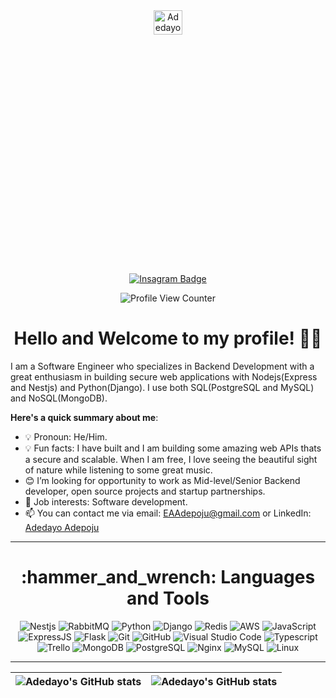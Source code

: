 <div align="center">
  <img src="https://media.licdn.com/dms/image/D4D03AQG6sMeR6-kh_A/profile-displayphoto-shrink_400_400/0/1667249213397?e=1691625600&v=beta&t=KPkeiriDN2MUR0puMy0pPK2HajfXnIoSZH4WiEhbY6A" alt="Adedayo Adepoju" width="30%" height="10%">
</div>
<br/>
<div align="center">
  


  [![Insagram Badge](https://img.shields.io/badge/-@auntyemman-1ca0f1?style=for-the-badge&logo=instagram&logoColor=white&link=https://instagram.com/auntyemman)](https://instagram.com/auntyemman)
</div>
 
<div align="center">
  <img src="https://komarev.com/ghpvc/?username=auntyemman&style=flat-square&color=blue" alt="Profile View Counter"/>
</div>

<h1 align="center">
  Hello and Welcome to my profile! 👋🏾
</h1>

I am a Software Engineer who specializes in Backend Development with a great enthusiasm in building secure web applications with Nodejs(Express and Nestjs) and Python(Django). I use both SQL(PostgreSQL and MySQL) and NoSQL(MongoDB).

**Here's a quick summary about me**:

- 💡 Pronoun: He/Him.
- 💡 Fun facts: I have built and I am building some amazing web APIs thats a secure and scalable. When I am free, I love seeing the beautiful sight of nature while listening to some great music.
- 😊 I’m looking for opportunity to work as Mid-level/Senior Backend developer, open source projects and startup partnerships.
- 💼 Job interests: Software development.
- 📫 You can contact me via email: EAAdepoju@gmail.com or LinkedIn: [Adedayo Adepoju](https://www.linkedin.com/in/auntyemman)


---

<h1 align="center">
  :hammer_and_wrench: Languages and Tools
</h1>
 
<div align="center">

  ![Nestjs](https://img.shields.io/badge/nestjs-3670A0?style=for-the-badge&logo=nestjs&logoColor=red)
  ![RabbitMQ](https://img.shields.io/badge/rabbitmq-3670A0?style=for-the-badge&logo=rabbitmq&logoColor=orange)
  ![Python](https://img.shields.io/badge/python-3670A0?style=for-the-badge&logo=python&logoColor=blue)
  ![Django](https://img.shields.io/badge/django-3670A0?style=for-the-badge&logo=django&logoColor=blue)
  ![Redis](https://img.shields.io/badge/redis-%23E34F26.svg?style=for-the-badge&logo=redis5&logoColor=white)
  ![AWS](https://img.shields.io/badge/aws-%231572B6.svg?style=for-the-badge&logo=aws&logoColor=white)
  ![JavaScript](https://img.shields.io/badge/javascript-%23323330.svg?style=for-the-badge&logo=javascript&logoColor=%23F7DF1E)
  ![ExpressJS](https://img.shields.io/badge/express-20232A?style=for-the-badge&logo=express&logoColor=61DAFB)
  ![Flask](https://img.shields.io/badge/flask-%23000000.svg?style=for-the-badge&logo=flask&logoColor=white)
  ![Git](https://img.shields.io/badge/git-%23F05033.svg?style=for-the-badge&logo=git&logoColor=white)
  ![GitHub](https://img.shields.io/badge/github-%23121011.svg?style=for-the-badge&logo=github&logoColor=white)
  ![Visual Studio Code](https://img.shields.io/badge/Visual%20Studio%20Code-0078d7.svg?style=for-the-badge&logo=visual-studio-code&logoColor=blue)
  ![Typescript](https://img.shields.io/badge/typescript-F7C922?style=for-the-badge&logo=typescript&logoColor=blue)
  ![Trello](https://img.shields.io/badge/Trello-0052CC?style=for-the-badge&logo=trello&logoColor=white)
  ![MongoDB](https://img.shields.io/badge/Mongodb-D83B01?style=for-the-badge&logo=mongodb&logoColor=white)
  ![PostgreSQL](https://img.shields.io/badge/postgresql-000000?style=for-the-badge&logo=postgresql&logoColor=F0F0F0)
  ![Nginx](https://img.shields.io/badge/nginx-0078D6?style=for-the-badge&logo=nginx&logoColor=white)
  ![MySQL](https://img.shields.io/badge/mysql-3DDC84?style=for-the-badge&logo=mysql&logoColor=white)
  ![Linux](https://img.shields.io/badge/Linux-FCC624?style=for-the-badge&logo=linux&logoColor=black)

---

| <img align="center" src="https://github-readme-stats.vercel.app/api?username=auntyemman&show_icons=true&include_all_commits=true&hide_border=true" alt="Adedayo's GitHub stats" /> | <img align="center" src="https://github-readme-stats.vercel.app/api/top-langs/?username=auntyemman&langs_count=8&layout=compact&hide_border=true" alt="Adedayo's GitHub stats" />
| ------------- | ------------- |

